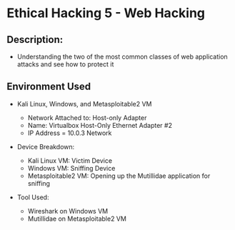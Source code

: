 # Ethical Hacking 5 - Web Hacking

<h2>Description:</h2>

- Understanding the two of the most common classes of web application attacks and see how to protect it 

<h2>Environment Used</h2>

- Kali Linux, Windows, and Metasploitable2 VM
  - Network Attached to: Host-only Adapter
  - Name: Virtualbox Host-Only Ethernet Adapter #2
  - IP Address = 10.0.3 Network
 
- Device Breakdown:
  - Kali Linux VM: Victim Device
  - Windows VM: Sniffing Device
  - Metasploitable2 VM: Opening up the Mutillidae application for sniffing

- Tool Used:
  - Wireshark on Windows VM
  - Mutillidae on Metasploitable2 VM

